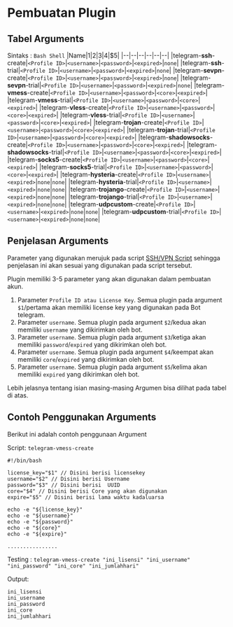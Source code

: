 
# Pembuatan Plugin

## Tabel Arguments
Sintaks : `Bash Shell`
|Name|$1|$2|$3|$4|$5|
|--|--|--|--|--|--|
|telegram-**ssh**-create|`<Profile ID>`|`<username>`|`<password>`|`<expired>`|`none`|
|telegram-**ssh**-trial|`<Profile ID>`|`<username>`|`<password>`|`<expired>`|`none`|
|telegram-**sevpn**-create|`<Profile ID>`|`<username>`|`<password>`|`<expired>`|`none`|
|telegram-**sevpn**-trial|`<Profile ID>`|`<username>`|`<password>`|`<expired>`|`none`|
|telegram-**vmess**-create|`<Profile ID>`|`<username>`|`<password>`|`<core>`|`<expired>`|
|telegram-**vmess**-trial|`<Profile ID>`|`<username>`|`<password>`|`<core>`|`<expired>`|
|telegram-**vless**-create|`<Profile ID>`|`<username>`|`<password>`|`<core>`|`<expired>`|
|telegram-**vless**-trial|`<Profile ID>`|`<username>`|`<password>`|`<core>`|`<expired>`|
|telegram-**trojan**-create|`<Profile ID>`|`<username>`|`<password>`|`<core>`|`<expired>`|
|telegram-**trojan**-trial|`<Profile ID>`|`<username>`|`<password>`|`<core>`|`<expired>`|
|telegram-**shadowsocks**-create|`<Profile ID>`|`<username>`|`<password>`|`<core>`|`<expired>`|
|telegram-**shadowsocks**-trial|`<Profile ID>`|`<username>`|`<password>`|`<core>`|`<expired>`|
|telegram-**socks5**-create|`<Profile ID>`|`<username>`|`<password>`|`<core>`|`<expired>`|
|telegram-**socks5**-trial|`<Profile ID>`|`<username>`|`<password>`|`<core>`|`<expired>`|
|telegram-**hysteria**-create|`<Profile ID>`|`<username>`|`<expired>`|`none`|`none`|
|telegram-**hysteria**-trial|`<Profile ID>`|`<username>`|`<expired>`|`none`|`none`|
|telegram-**trojango**-create|`<Profile ID>`|`<username>`|`<expired>`|`none`|`none`|
|telegram-**trojango**-trial|`<Profile ID>`|`<username>`|`<expired>`|`none`|`none`|
|telegram-**udpcustom**-create|`<Profile ID>`|`<username>`|`<expired>`|`none`|`none`|
|telegram-**udpcustom**-trial|`<Profile ID>`|`<username>`|`<expired>`|`none`|`none`|

## Penjelasan Arguments

Parameter yang digunakan merujuk pada script [SSH/VPN Script](https://github.com/GegeDesembri/sshvpn-script) sehingga penjelasan ini akan sesuai yang digunakan pada script tersebut.

Plugin memiliki 3-5 parameter yang akan digunakan dalam pembuatan akun.

1. Parameter `Profile ID atau License Key`. Semua plugin pada argument `$1`/pertama akan memiliki license key yang digunakan pada Bot telegram.
2. Parameter `username`. Semua plugin pada argument `$2`/kedua akan memiliki `username` yang dikirimkan oleh bot.
3. Parameter `username`. Semua plugin pada argument `$3`/ketiga akan memiliki `password`/`expired` yang dikirimkan oleh bot.
4. Parameter `username`. Semua plugin pada argument `$4`/keempat akan memiliki `core`/`expired` yang dikirimkan oleh bot.
5. Parameter `username`. Semua plugin pada argument `$5`/kelima akan memiliki `expired` yang dikirimkan oleh bot.

Lebih jelasnya tentang isian masing-masing Argumen bisa dilihat pada tabel di atas.

## Contoh Penggunakan Arguments

Berikut ini adalah contoh penggunaan Argument

Script: `telegram-vmess-create`
```shell
#!/bin/bash

license_key="$1" // Disini berisi licensekey
username="$2" // Disini berisi Username
password="$3" // Disini berisi  UUID
core="$4" // Disini berisi Core yang akan digunakan
expire="$5" // Disini berisi lama waktu kadaluarsa

echo -e "${license_key}"
echo -e "${username}"
echo -e "${password}"
echo -e "${core}"
echo -e "${expire}"

................
```
Testing : `telegram-vmess-create "ini_lisensi" "ini_username" "ini_password" "ini_core" "ini_jumlahhari"`

Output:
```text
ini_lisensi
ini_username
ini_password
ini_core
ini_jumlahhari
```
